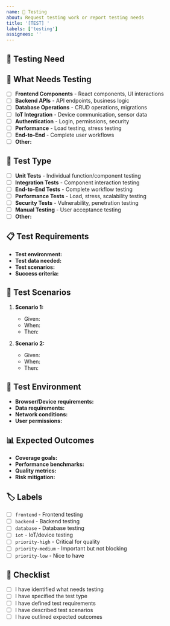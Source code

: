 ```yaml
---
name: 🧪 Testing
about: Request testing work or report testing needs
title: '[TEST] '
labels: ['testing']
assignees: ''
---
```


## 🧪 Testing Need
<!-- A clear and concise description of what testing work is needed. -->

## 🎯 What Needs Testing
<!-- Specify what component or functionality needs testing: -->
- [ ] **Frontend Components** - React components, UI interactions
- [ ] **Backend APIs** - API endpoints, business logic
- [ ] **Database Operations** - CRUD operations, migrations
- [ ] **IoT Integration** - Device communication, sensor data
- [ ] **Authentication** - Login, permissions, security
- [ ] **Performance** - Load testing, stress testing
- [ ] **End-to-End** - Complete user workflows
- [ ] **Other:**

## 🧪 Test Type
<!-- What type of testing is needed? -->
- [ ] **Unit Tests** - Individual function/component testing
- [ ] **Integration Tests** - Component interaction testing
- [ ] **End-to-End Tests** - Complete workflow testing
- [ ] **Performance Tests** - Load, stress, scalability testing
- [ ] **Security Tests** - Vulnerability, penetration testing
- [ ] **Manual Testing** - User acceptance testing
- [ ] **Other:**

## 📋 Test Requirements
<!-- Specific requirements for the testing: -->
- **Test environment:**
- **Test data needed:**
- **Test scenarios:**
- **Success criteria:**

## 🎯 Test Scenarios
<!-- Describe specific test cases or scenarios: -->
1. **Scenario 1:**
   - Given:
   - When:
   - Then:

2. **Scenario 2:**
   - Given:
   - When:
   - Then:

## 🔧 Test Environment
<!-- Requirements for the test environment: -->
- **Browser/Device requirements:**
- **Data requirements:**
- **Network conditions:**
- **User permissions:**

## 📊 Expected Outcomes
<!-- What should the testing accomplish? -->
- **Coverage goals:**
- **Performance benchmarks:**
- **Quality metrics:**
- **Risk mitigation:**

## 🏷️ Labels
<!-- Add relevant labels for categorization: -->
- [ ] `frontend` - Frontend testing
- [ ] `backend` - Backend testing
- [ ] `database` - Database testing
- [ ] `iot` - IoT/device testing
- [ ] `priority-high` - Critical for quality
- [ ] `priority-medium` - Important but not blocking
- [ ] `priority-low` - Nice to have

## 📝 Checklist
- [ ] I have identified what needs testing
- [ ] I have specified the test type
- [ ] I have defined test requirements
- [ ] I have described test scenarios
- [ ] I have outlined expected outcomes 